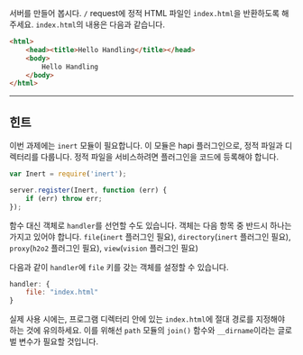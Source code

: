 서버를 만들어 봅시다. `/` request에 정적 HTML 파일인 `index.html`을 반환하도록 해주세요. `index.html`의 내용은 다음과 같습니다.

```html
<html>
    <head><title>Hello Handling</title></head>
    <body>
        Hello Handling
    </body>
</html>
```

-----------------------------------------------------------------
## 힌트

이번 과제에는 `inert` 모듈이 필요합니다. 이 모듈은 hapi 플러그인으로, 정적 파일과 디렉터리를 다룹니다. 정적 파일을 서비스하려면 플러그인을 코드에 등록해야 합니다.

```js
var Inert = require('inert');

server.register(Inert, function (err) {
    if (err) throw err;
});
```

함수 대신 객체로 `handler`를 선언할 수도 있습니다. 객체는 다음 항목 중 반드시 하나는 가지고 있어야 합니다. `file`(`inert` 플러그인 필요), `directory`(`inert` 플러그인 필요), `proxy`(`h2o2` 플러그인 필요), `view`(`vision` 플러그인 필요)

다음과 같이 `handler`에 `file` 키를 갖는 객체를 설정할 수 있습니다.

```js
handler: {
    file: "index.html"
}
```

실제 사용 시에는, 프로그램 디렉터리 안에 있는 `index.html`에 절대 경로를 지정해야 하는 것에 유의하세요. 이를 위해선 `path` 모듈의 `join()` 함수와 `__dirname`이라는 글로벌 변수가 필요할 것입니다.

